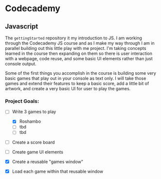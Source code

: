 # Codecademy
## Javascript

The `gettingStarted` repository it my introduction to JS. I am working through the Codecademy JS course and as I make my way through I am in parallel building out this little play with me project. I'm taking concepts learned in the course then expanding on them so there is user interaction with a webpage, code reuse, and some basic UI elements rather than just console output. 

Some of the first things you accomplish in the course is building some very basic games that play out in your console as text only. I will take those games and extend their features to keep a basic score, add a little bit of artwork, and create a very basic UI for user to play the games. 

### Project Goals:
  - [ ] Write 3 games to play
    - [x] Roshambo
    - [ ] tbd
    - [ ] tbd
  - [ ] Create a score board
  - [ ] Create game UI elements
  - [x] Create a reusable "games window"
  - [x] Load each game within that reusable window

